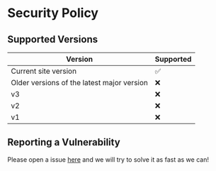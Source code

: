 # Security Policy

## Supported Versions

| Version | Supported          |
| ------- | ------------------ |
| Current site version  | :white_check_mark: |
| Older versions of the latest major version | :x: |
| v3 | :x: |
| v2 | :x: |
| v1 | :x: |

## Reporting a Vulnerability

Please open a issue [here](https://github.com/3kh0/3kh0.github.io/issues/new?assignees=&labels=%F0%9F%9B%A1+Vulnerability&template=security.md&title=) and we will try to solve it as fast as we can!
